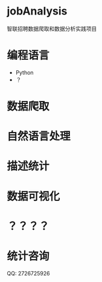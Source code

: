 # jobAnalysis

智联招聘数据爬取和数据分析实践项目

# 编程语言

- Python
- ？


# 数据爬取

# 自然语言处理

# 描述统计

# 数据可视化

# ？？？？


























# 统计咨询

QQ: 2726725926